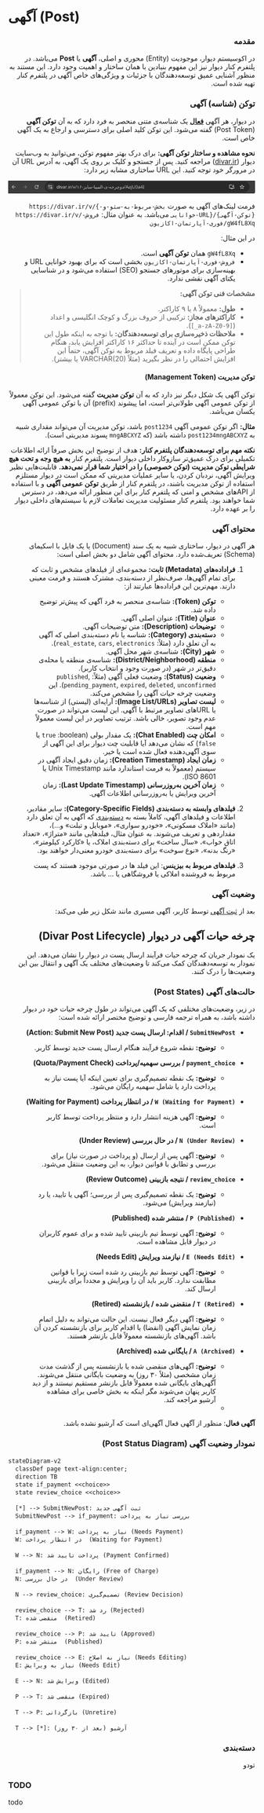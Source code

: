 # آگهی (Post)
<div dir="rtl">

### مقدمه

در اکوسیستم دیوار، موجودیت (Entity) محوری و اصلی، **آگهی** یا **Post** می‌باشد. در پلتفرم کنار دیوار نیز این مفهوم بنیادین با همان ساختار و اهمیت وجود دارد. این مستند به منظور آشنایی عمیق توسعه‌دهندگان با جزئیات و ویژگی‌های خاص آگهی در پلتفرم کنار تهیه شده است.

### توکن (شناسه) آگهی

در دیوار، هر آگهی [**فعال**](#وضعیت-آگهی) یک شناسه‌ی متنی منحصر به فرد دارد که به آن **توکن آگهی** (Post Token) گفته می‌شود. این توکن کلید اصلی برای دسترسی و ارجاع به یک آگهی خاص است.

**نحوه مشاهده و ساختار توکن آگهی:**
برای درک بهتر مفهوم توکن، می‌توانید به وب‌سایت دیوار (<span dir="ltr">[divar.ir](https://divar.ir)</span>) مراجعه کنید. پس از جستجو و کلیک بر روی یک آگهی، به آدرس URL آن در مرورگر خود توجه کنید. این URL ساختاری مشابه زیر دارد:

![post-url-image](./post-site-url.png)

فرمت لینک‌های آگهی به صورت <span dir="ltr">`https://divar.ir/v/{بخش-مربوط-به-سئو-و-خوانایی-URL}/{توکن-آگهی}`</span> می‌باشد.
به عنوان مثال: <span dir="ltr">`https://divar.ir/v/فروش-فوری-آپارتمان-اکازیون/gW4fL8Xq`</span>

در این مثال:

- <span dir="ltr">`gW4fL8Xq`</span> همان **توکن آگهی** است.
- <span dir="ltr">`فروش-فوری-آپارتمان-اکازیون`</span> بخشی است که برای بهبود خوانایی URL و بهینه‌سازی برای موتورهای جستجو (SEO) استفاده می‌شود و در شناسایی یکتای آگهی نقشی ندارد.

> **مشخصات فنی توکن آگهی:**
>
> - **طول:** معمولاً ۸ یا ۹ کاراکتر.
> - **کاراکترهای مجاز:** ترکیبی از حروف بزرگ و کوچک انگلیسی و اعداد (<span dir="ltr">`[_a-zA-Z0-9]`</span>).
> - **ملاحظات ذخیره‌سازی برای توسعه‌دهندگان:** با توجه به اینکه طول این توکن ممکن است در آینده تا حداکثر ۱۶ کاراکتر افزایش یابد، هنگام طراحی پایگاه داده و تعریف فیلد مربوط به توکن آگهی، حتماً این افزایش احتمالی را در نظر بگیرید (مثلاً VARCHAR(20) یا بیشتر).

#### توکن مدیریت (Management Token)

توکن آگهی یک شکل دیگر نیز دارد که به آن **توکن مدیریت** گفته می‌شود. این توکن معمولاً از توکن عمومی آگهی طولانی‌تر است، اما پیشوند (prefix) آن با توکن عمومی آگهی یکسان می‌باشد.

**مثال:**
اگر توکن عمومی آگهی <span dir="ltr">`post1234`</span> باشد، توکن مدیریت آن می‌تواند مقداری شبیه به <span dir="ltr">`post1234mngABCXYZ`</span> داشته باشد (که <span dir="ltr">`mngABCXYZ`</span> پسوند مدیریتی است).

**نکته مهم برای توسعه‌دهندگان پلتفرم کنار:**
هدف از توضیح این بخش صرفاً ارائه اطلاعات تکمیلی برای درک عمیق‌تر سازوکار داخلی دیوار است. پلتفرم کنار **به هیچ وجه و تحت هیچ شرایطی توکن مدیریت (توکن خصوصی) را در اختیار شما قرار نمی‌دهد.**
قابلیت‌هایی نظیر ویرایش آگهی، نردبان کردن، یا سایر عملیات مدیریتی که ممکن است در دیوار مستلزم استفاده از توکن مدیریت باشند، در پلتفرم کنار از طریق **توکن عمومی آگهی** و با استفاده از APIهای مشخص و امنی که پلتفرم کنار برای این منظور ارائه می‌دهد، در دسترس شما خواهند بود. پلتفرم کنار مسئولیت مدیریت تعاملات لازم با سیستم‌های داخلی دیوار را بر عهده دارد.

### محتوای آگهی

هر آگهی در دیوار، ساختاری شبیه به یک سند (Document) یا یک فایل با اسکیمای (Schema) تعریف‌شده دارد. محتوای آگهی شامل دو بخش اصلی است:

1.  **فراداده‌های (Metadata) ثابت:** مجموعه‌ای از فیلدهای مشخص و ثابت که برای تمام آگهی‌ها، صرف‌نظر از دسته‌بندی، مشترک هستند و فرمت معینی دارند. مهم‌ترین این فراداده‌ها عبارتند از:

    - **توکن (Token):** شناسه‌ی منحصر به فرد آگهی که پیش‌تر توضیح داده شد.
    - **عنوان (Title):** عنوان اصلی آگهی.
    - **توضیحات (Description):** متن توضیحات آگهی.
    - **دسته‌بندی (Category):** شناسه یا نام دسته‌بندی اصلی که آگهی به آن تعلق دارد (مثلاً: <span dir="ltr">`real_estate`, `cars`, `electronics`</span>).
    - **شهر (City):** شناسه‌ی شهر محل آگهی.
    - **منطقه (District/Neighborhood):** شناسه‌ی منطقه یا محله‌ی دقیق‌تر در شهر (در صورت وجود و انتخاب کاربر).
    - **وضعیت (Status):** وضعیت فعلی آگهی (مثلاً: <span dir="ltr">`published`, `pending_payment`, `expired`, `deleted`, `unconfirmed`</span>). این وضعیت چرخه حیات آگهی را مشخص می‌کند.
    - **لیست تصاویر (Image List/URLs):** آرایه‌ای (لیستی) از شناسه‌ها یا URLهای تصاویر مرتبط با آگهی. این لیست می‌تواند در صورت عدم وجود تصویر، خالی باشد. ترتیب تصاویر در این لیست معمولاً مهم است.
    - **امکان چت (Chat Enabled):** یک مقدار بولی (boolean: <span dir="ltr">`true`</span> یا <span dir="ltr">`false`</span>) که نشان می‌دهد آیا قابلیت چت دیوار برای این آگهی از سوی آگهی‌دهنده فعال شده است یا خیر.
    - **زمان ایجاد (Creation Timestamp):** زمان دقیق ایجاد آگهی در سیستم (معمولاً به فرمت استاندارد مانند Unix Timestamp یا ISO 8601).
    - **زمان آخرین به‌روزرسانی (Last Update Timestamp):** زمان آخرین ویرایش یا به‌روزرسانی اطلاعات آگهی.

2.  **فیلدهای وابسته به دسته‌بندی (Category-Specific Fields):** سایر مقادیر، اطلاعات و فیلدهای آگهی، کاملاً بسته به [دسته‌بندی](#دستهبندی) که آگهی به آن تعلق دارد (مانند «املاک مسکونی»، «خودرو سواری»، «موبایل و تبلت» و...)، مقداردهی و تعریف می‌شوند. به عنوان مثال، فیلدهایی مانند «متراژ»، «تعداد اتاق خواب»، «سال ساخت» برای دسته‌بندی املاک، یا «کارکرد کیلومتر»، «رنگ بدنه»، «نوع سوخت» برای دسته‌بندی خودرو معنی‌دار خواهند بود.
3.  **فیلد‌های مربوط به بیزینس**: این فیلد ها در‌ صورتی موجود هستند که پست مربوط به فروشنده املاکی یا فروشگاهی یا ... باشد.

### وضعیت آگهی

بعد از [ثبت آگهی](#TODO) توسط کاربر، آگهی مسیری مانند شکل زیر طی می‌کند:



## چرخه حیات آگهی در دیوار (Divar Post Lifecycle)

یک نمودار جریان که چرخه حیات فرآیند ارسال پست در دیوار را نشان می‌دهد. این نمودار به توسعه‌دهندگان کمک می‌کند تا وضعیت‌های مختلف یک آگهی و انتقال بین این وضعیت‌ها را درک کنند.

### حالت‌های آگهی (Post States)

در زیر، وضعیت‌های مختلفی که یک آگهی می‌تواند در طول چرخه حیات خود در دیوار داشته باشد، به همراه ترجمه فارسی و توضیح مختصر ارائه شده است:

*   **`SubmitNewPost` / اقدام: ارسال پست جدید (Action: Submit New Post)**
    *   **توضیح:** نقطه شروع فرآیند هنگام ارسال پست جدید توسط کاربر.

*   **`payment_choice` / بررسی سهمیه/پرداخت (Quota/Payment Check)**
    *   **توضیح:** یک نقطه تصمیم‌گیری برای تعیین اینکه آیا پست نیاز به پرداخت دارد یا شامل سهمیه رایگان می‌شود.

*   **`W (Waiting for Payment)` / در انتظار پرداخت (Waiting for Payment)**
    *   **توضیح:** آگهی هزینه انتشار دارد و منتظر پرداخت توسط کاربر است.

*   **`N (Under Review)` / در حال بررسی (Under Review)**
    *   **توضیح:** آگهی پس از ارسال (و پرداخت در صورت نیاز) برای بررسی و تطابق با قوانین دیوار، به این وضعیت منتقل می‌شود.

*   **`review_choice` / نتیجه بازبینی (Review Outcome)**
    *   **توضیح:** یک نقطه تصمیم‌گیری پس از بررسی؛ آگهی یا تایید، یا رد (نیازمند ویرایش) می‌شود.

*   **`P (Published)` / منتشر شده (Published)**
    *   **توضیح:** آگهی توسط تیم بازبینی تایید شده و برای عموم کاربران در دیوار قابل مشاهده است.

*   **`E (Needs Edit)` / نیازمند ویرایش (Needs Edit)**
    *   **توضیح:** آگهی توسط تیم بازبینی رد شده است زیرا با قوانین مطابقت ندارد. کاربر باید آن را ویرایش و مجدداً برای بازبینی ارسال کند.
*   **`T (Retired)` / منقضی شده / بازنشسته (Retired)**
    *   **توضیح:** آگهی دیگر فعال نیست. این حالت می‌تواند به دلیل اتمام زمان نمایش آگهی (انقضا) یا اقدام کاربر برای بازنشسته کردن آن باشد. آگهی‌های بازنشسته معمولاً قابل بازنشر هستند.

*   **`A (Archived)` / بایگانی شده (Archived)**
    *   **توضیح:** آگهی‌های منقضی شده یا بازنشسته پس از گذشت مدت زمان مشخصی (مثلاً ۳۰ روز) به وضعیت بایگانی منتقل می‌شوند. آگهی‌های بایگانی شده معمولاً قابل بازنشر مستقیم نیستند و از دید کاربر پنهان می‌شوند مگر اینکه به بخش خاصی برای مشاهده آرشیو مراجعه کند.
    *   
**آگهی فعال**: منظور از آگهی فعال آگهی‌ای است که آرشیو نشده باشد.

### نمودار وضعیت آگهی (Post Status Diagram)
</div>

```mermaid
stateDiagram-v2
  classDef page text-align:center;
  direction TB
  state if_payment <<choice>>
  state review_choice <<choice>>
  
  [*] --> SubmitNewPost: ثبت آگهی جدید
  SubmitNewPost --> if_payment: بررسی نیاز به پرداخت
  
  if_payment --> W: نیاز به پرداخت (Needs Payment)
  W: در انتظار پرداخت  (Waiting for Payment)
  
  W --> N: پرداخت تایید شد (Payment Confirmed)
  
  if_payment --> N: رایگان (Free of Charge)
  N: در حال بررسی  (Under Review)
  
  N --> review_choice: تصمیم‌گیری (Review Decision)
  
  review_choice --> T: رد شد (Rejected)
  T: منقضی شده  (Retired)
  
  review_choice --> P: تایید شد (Approved)
  P: منتشر شده  (Published)
  
  review_choice --> E: نیاز به اصلاح (Needs Editing)
  E: نیاز به ویرایش (Needs Edit)
  
  E --> N: ویرایش شد (Edited)
  
  P --> T: منقضی شد (Expired)
  
  T --> P: بازگردانی (Unretire)
  
  T --> [*]: آرشیو (بعد از ۳۰ روز)
```
<div dir="rtl">

### دسته‌بندی

تودو

</div>

### TODO

todo
